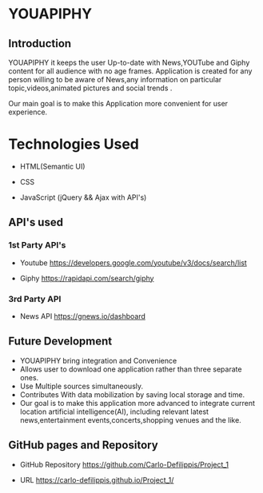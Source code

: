 # YOUAPIPHY

 ## Introduction
  
  YOUAPIPHY it keeps the user Up-to-date with News,YOUTube and Giphy 
content for all audience with no age frames. Application is created for  any person willing to be aware of News,any information on particular topic,videos,animated pictures and social trends .

  Our main goal is to make  this Application more convenient for user 
experience.

  
# Technologies  Used

* HTML(Semantic UI) 

* CSS

* JavaScript (jQuery && Ajax with API's)



## API's  used

### 1st Party API's

* Youtube 
  https://developers.google.com/youtube/v3/docs/search/list

* Giphy
 https://rapidapi.com/search/giphy

### 3rd Party API

* News API
 https://gnews.io/dashboard

 ## Future Development

 * YOUAPIPHY bring integration and Convenience
 * Allows user to download one application rather than three separate ones.
 * Use Multiple sources simultaneously.
 * Contributes With data mobilization by saving local storage and time.
 * Our goal is to make this application more advanced to integrate current location artificial intelligence(AI), including relevant latest news,entertainment events,concerts,shopping venues and the like.

 ## GitHub pages and Repository

* GitHub Repository
  https://github.com/Carlo-Defilippis/Project_1

* URL
  https://carlo-defilippis.github.io/Project_1/
